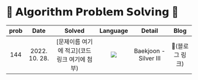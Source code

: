 <br><br>

# 🥔 𝗔𝗹𝗴𝗼𝗿𝗶𝘁𝗵𝗺 𝗣𝗿𝗼𝗯𝗹𝗲𝗺 𝗦𝗼𝗹𝘃𝗶𝗻𝗴 🥔
  
| prob |   Date   | Solved | Language | Detail | Blog |
| :---: | :----------: | :---------------: | :---: | :---: | :---: |
| 144 | 2022. 10. 28. | [문제이름 여기에 적고](코드 링크 여기에 첨부) | <img src="https://img.shields.io/badge/Java-007396?style=for-the-badge&logo=java%2B%2B&logoColor=efefef"/> | Baekjoon - Silver III | 🔗(블로그 링크)|

